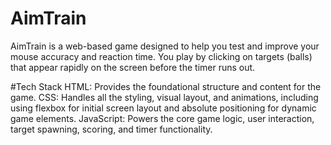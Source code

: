# AimTrain
AimTrain is a  web-based game designed to help you test and improve your mouse accuracy and reaction time. You play by clicking on targets (balls) that appear rapidly on the screen before the timer runs out.

#Tech Stack
HTML: Provides the foundational structure and content for the game.
CSS: Handles all the styling, visual layout, and animations, including using flexbox for initial screen layout and absolute positioning for dynamic game elements.
JavaScript: Powers the core game logic, user interaction, target spawning, scoring, and timer functionality.
